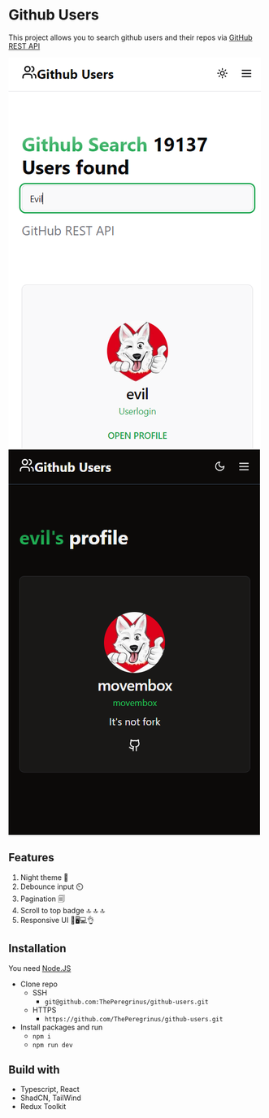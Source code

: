 # Github Users

This project allows you to search github users and their repos via [GitHub REST API](https://docs.github.com/en/rest)

![image info](./src/assets/project.png)
![image info](./src/assets/project1.png)

## Features
1. Night theme 🌙
2. Debounce input ⏲️
3. Pagination 🗐 
4. Scroll to top badge 🔝 🔝 🔝
5. Responsive UI  📱🖥️💻👌

## Installation
You need [Node.JS](https://nodejs.org/)
* Clone repo
  * SSH
    * ```git@github.com:ThePeregrinus/github-users.git```
  * HTTPS
    * ```https://github.com/ThePeregrinus/github-users.git```
* Install packages and run
  * ```npm i```
  * ```npm run dev```


## Build with
* Typescript, React
* ShadCN, TailWind
* Redux Toolkit